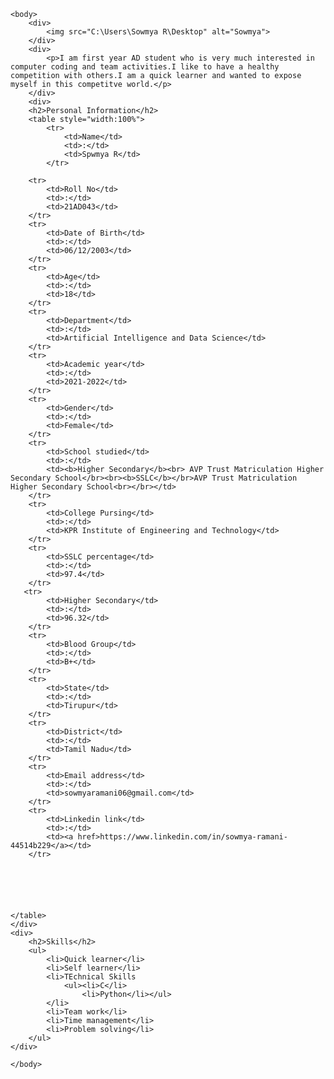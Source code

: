 

<!DOCTYPE html>
<html>
  
    <body>
        <div>
            <img src="C:\Users\Sowmya R\Desktop" alt="Sowmya">
        </div>
        <div>
            <p>I am first year AD student who is very much interested in computer coding and team activities.I like to have a healthy competition with others.I am a quick learner and wanted to expose myself in this competitve world.</p>
        </div>
        <div>
        <h2>Personal Information</h2>
        <table style="width:100%">
            <tr>
                <td>Name</td>
                <td>:</td>
                <td>Spwmya R</td>
            </tr>
            
        <tr>
            <td>Roll No</td>
            <td>:</td>
            <td>21AD043</td>
        </tr>
        <tr>
            <td>Date of Birth</td>
            <td>:</td>
            <td>06/12/2003</td>
        </tr>
        <tr>
            <td>Age</td>
            <td>:</td>
            <td>18</td>
        </tr>
        <tr>
            <td>Department</td>
            <td>:</td>
            <td>Artificial Intelligence and Data Science</td>
        </tr>
        <tr>
            <td>Academic year</td>
            <td>:</td>
            <td>2021-2022</td>
        </tr>
        <tr>
            <td>Gender</td>
            <td>:</td>
            <td>Female</td>
        </tr>
        <tr>
            <td>School studied</td>
            <td>:</td>
            <td><b>Higher Secondary</b><br> AVP Trust Matriculation Higher Secondary School</br><br><b>SSLC</b></br>AVP Trust Matriculation Higher Secondary School<br></br></td>
        </tr>
        <tr>
            <td>College Pursing</td>
            <td>:</td>
            <td>KPR Institute of Engineering and Technology</td>
        </tr>
        <tr>
            <td>SSLC percentage</td>
            <td>:</td>      
            <td>97.4</td>
        </tr>
       <tr>
            <td>Higher Secondary</td>
            <td>:</td>
            <td>96.32</td>
        </tr>
        <tr>
            <td>Blood Group</td>
            <td>:</td>
            <td>B+</td>
        </tr>
        <tr>
            <td>State</td>
            <td>:</td>
            <td>Tirupur</td>
        </tr>
        <tr>
            <td>District</td>
            <td>:</td>
            <td>Tamil Nadu</td>
        </tr>
        <tr>
            <td>Email address</td>
            <td>:</td>
            <td>sowmyaramani06@gmail.com</td>
        </tr>
        <tr>
            <td>Linkedin link</td>
            <td>:</td>
            <td><a href>https://www.linkedin.com/in/sowmya-ramani-44514b229</a></td>
        </tr>



    
    
    
    </table>
    </div>
    <div>
        <h2>Skills</h2>
        <ul>
            <li>Quick learner</li>
            <li>Self learner</li>
            <li>TEchnical Skills
                <ul><li>C</li>
                    <li>Python</li></ul>
            </li>
            <li>Team work</li>
            <li>Time management</li>
            <li>Problem solving</li>
        </ul>
    </div>

    </body>
</html> 
